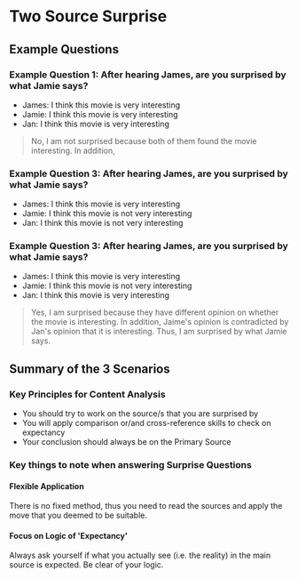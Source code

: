 # Two Source Surprise

## Example Questions

### Example Question 1: After hearing James, are you surprised by what Jamie says?

- James: I think this movie is very interesting
- Jamie: I think this movie is very interesting
- Jan: I think this movie is very interesting

> No, I am not surprised because both of them found the movie interesting. In addition, 

### Example Question 3: After hearing James, are you surprised by what Jamie says?

- James: I think this movie is very interesting
- Jamie: I think this movie is not very interesting
- Jan: I think this movie is not very interesting

### Example Question 3: After hearing James, are you surprised by what Jamie says?

- James: I think this movie is very interesting
- Jamie: I think this movie is not very interesting
- Jan: I think this movie is very interesting

> Yes, I am surprised because they have different opinion on whether the movie is interesting.
> In addition, Jaime's opinion is contradicted by Jan's opinion that it is interesting. Thus, I am surprised by what Jamie says.

## Summary of the 3 Scenarios

### Key Principles for Content Analysis

- You should try to work on the source/s that you are surprised by
- You will apply comparison or/and cross-reference skills to check on expectancy
- Your conclusion should always be on the Primary Source

### Key things to note when answering Surprise Questions

#### Flexible Application

There is no fixed method, thus you need to read the sources and apply the move that you deemed to be suitable.

#### Focus on Logic of 'Expectancy'

Always ask yourself if what you actually see (i.e. the reality) in the main source is expected. Be clear of your logic.
